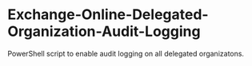 # Exchange-Online-Delegated-Organization-Audit-Logging
PowerShell script to enable audit logging on all delegated organizatons.
